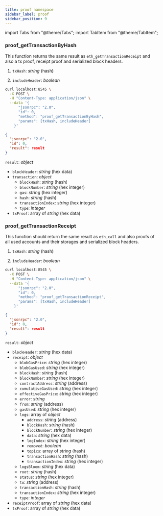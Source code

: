 ```yaml
---
title: proof namespace
sidebar_label: proof
sidebar_position: 9
---
```


import Tabs from "@theme/Tabs";
import TabItem from "@theme/TabItem";

### proof_getTransactionByHash

This function returns the same result as `eth_getTransactionReceipt` and also a tx proof, receipt proof and serialized block headers.

<Tabs>
<TabItem value="params" label="Parameters">

1. `txHash`: _string_ (hash)

2. `includeHeader`: _boolean_


</TabItem>
<TabItem value="request" label="Request" default>

```bash
curl localhost:8545 \
  -X POST \
  -H "Content-Type: application/json" \
  --data '{
      "jsonrpc": "2.0",
      "id": 0,
      "method": "proof_getTransactionByHash",
      "params": [txHash, includeHeader]
    }'
```

</TabItem>
<TabItem value="response" label="Response">

```json
{
  "jsonrpc": "2.0",
  "id": 0,
  "result": result
}
```

`result`: _object_
  - `blockHeader`: _string_ (hex data)
  - `transaction`: _object_
    - `blockHash`: _string_ (hash)
    - `blockNumber`: _string_ (hex integer)
    - `gas`: _string_ (hex integer)
    - `hash`: _string_ (hash)
    - `transactionIndex`: _string_ (hex integer)
    - `type`: _integer_
  - `txProof`: array of _string_ (hex data)

</TabItem>
</Tabs>

### proof_getTransactionReceipt

This function should return the same result as `eth_call` and also proofs of all used accounts and their storages and serialized block headers.

<Tabs>
<TabItem value="params" label="Parameters">

1. `txHash`: _string_ (hash)

2. `includeHeader`: _boolean_


</TabItem>
<TabItem value="request" label="Request" default>

```bash
curl localhost:8545 \
  -X POST \
  -H "Content-Type: application/json" \
  --data '{
      "jsonrpc": "2.0",
      "id": 0,
      "method": "proof_getTransactionReceipt",
      "params": [txHash, includeHeader]
    }'
```

</TabItem>
<TabItem value="response" label="Response">

```json
{
  "jsonrpc": "2.0",
  "id": 0,
  "result": result
}
```

`result`: _object_
  - `blockHeader`: _string_ (hex data)
  - `receipt`: _object_
    - `blobGasPrice`: _string_ (hex integer)
    - `blobGasUsed`: _string_ (hex integer)
    - `blockHash`: _string_ (hash)
    - `blockNumber`: _string_ (hex integer)
    - `contractAddress`: _string_ (address)
    - `cumulativeGasUsed`: _string_ (hex integer)
    - `effectiveGasPrice`: _string_ (hex integer)
    - `error`: _string_
    - `from`: _string_ (address)
    - `gasUsed`: _string_ (hex integer)
    - `logs`: array of _object_
      - `address`: _string_ (address)
      - `blockHash`: _string_ (hash)
      - `blockNumber`: _string_ (hex integer)
      - `data`: _string_ (hex data)
      - `logIndex`: _string_ (hex integer)
      - `removed`: _boolean_
      - `topics`: array of _string_ (hash)
      - `transactionHash`: _string_ (hash)
      - `transactionIndex`: _string_ (hex integer)
    - `logsBloom`: _string_ (hex data)
    - `root`: _string_ (hash)
    - `status`: _string_ (hex integer)
    - `to`: _string_ (address)
    - `transactionHash`: _string_ (hash)
    - `transactionIndex`: _string_ (hex integer)
    - `type`: _integer_
  - `receiptProof`: array of _string_ (hex data)
  - `txProof`: array of _string_ (hex data)

</TabItem>
</Tabs>

